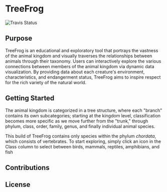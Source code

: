 # TreeFrog

![Travis Status](https://travis-ci.org/darrelljones13/animalia.svg?branch=master)

## Purpose

TreeFrog is an educational and exploratory tool that portrays the vastness of the animal kingdom and visually traverses the relationships between animals through their taxonomy.  Users can interactively explore the various connections between members of the animal kingdom via dynamic data visualization. By providing data about each creature's environment, characteristics, and endangerment status, TreeFrog aims to inspire respect for the rich variety of the natural world.

## Getting Started

The animal kingdom is categorized in a tree structure, where each "branch" contains its own subcategories; starting at the kingdom level, classification becomes more specific as we move further from the "trunk," through phylum, class, order, family, genus, and finally individual animal species.

This build of TreeFrog contains only species within the phylum *chordata*, which consists of vertebrates. To start exploring, simply click an icon in the Class column to select between birds, mammals, reptiles, amphibians, and fish

## Contributions

## License
